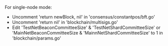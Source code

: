 For single-node mode:
- Uncomment 'return newBlock, nil' in 'consensus/constantpos/bft.go'
- Uncomment 'return nil' in 'blockchain/multisigs.go'
- Edit 'TestNetBeaconCommitteeSize' & 'TestNetShardCommitteeSize' or 'MainNetBeaconCommitteeSize & 'MainnNetShardCommitteeSize' to 1 in 'blockchain/params.go'
